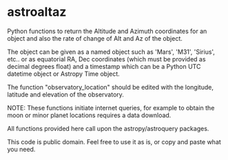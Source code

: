 # astroaltaz
Python functions to return the Altitude and Azimuth coordinates for an object and also the rate of change of Alt and Az of the object.

The object can be given as a named object such as 'Mars', 'M31', 'Sirius', etc.. or as equatorial RA, Dec coordinates (which must be provided as decimal degrees float)  and a timestamp which can be a Python UTC datetime object or Astropy Time object.

The function "observatory_location" should be edited with the longitude, latitude and elevation of the observatory.

NOTE: These functions initiate internet queries, for example to obtain the moon or minor planet locations requires a data download.

All functions provided here call upon the astropy/astroquery packages.

This code is public domain. Feel free to use it as is, or copy and paste what you need.

